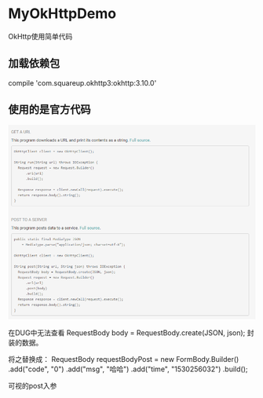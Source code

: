 # MyOkHttpDemo
OkHttp使用简单代码


## 加载依赖包
compile 'com.squareup.okhttp3:okhttp:3.10.0'

## 使用的是官方代码
![官方代码截图](https://github.com/think-ing/MyOkHttpDemo/blob/master/qwesd.png)

在DUG中无法查看
RequestBody body = RequestBody.create(JSON, json);
封装的数据。

将之替换成：
RequestBody requestBodyPost = new FormBody.Builder()
 .add("code", "0")
 .add("msg", "哈哈")
 .add("time", "1530256032")
 .build();

可视的post入参
